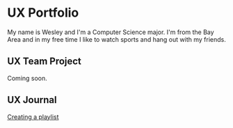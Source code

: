 # UX Portfolio

My name is Wesley and I'm a Computer Science major. I'm from the Bay Area and in my free time I like to watch sports and hang out with my friends.

## UX Team Project

Coming soon.

## UX Journal

[Creating a playlist](j01/)

